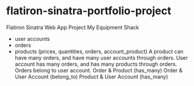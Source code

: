 # flatiron-sinatra-portfolio-project
Flatiron Sinatra Web App Project
My Equipment Shack
 - user accounts
 - orders
 - products (prices, quantities, orders, account_product)
 A product can have many orders, and have many user accounts through orders.
 User account has many orders, and has many products through orders.
 Orders belong to user account.
 Order & Product (has_many)
 Order & User Account (belong_to)
 Product & User Account (has_many)
